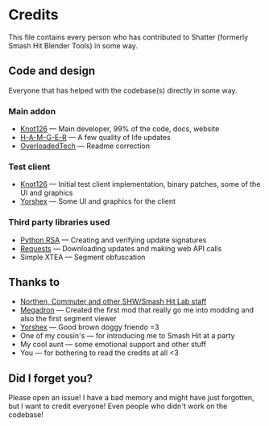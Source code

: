 # Credits

This file contains every person who has contributed to Shatter (formerly Smash Hit Blender Tools) in some way.

## Code and design

Everyone that has helped with the codebase(s) directly in some way.

### Main addon

* [Knot126](https://github.com/knot126) &mdash; Main developer, 99% of the code, docs, website
* [H-A-M-G-E-R](https://github.com/H-A-M-G-E-R) &mdash; A few quality of life updates
* [OverloadedTech](https://github.com/OverloadedTech) &mdash; Readme correction

### Test client

* [Knot126](https://github.com/knot126) &mdash; Initial test client implementation, binary patches, some of the UI and graphics
* [Yorshex](https://github.com/yorshex) &mdash; Some UI and graphics for the client

### Third party libraries used

* [Python RSA](https://stuvel.eu/software/rsa/) &mdash; Creating and verifying update signatures
* [Requests](https://docs.python-requests.org/en/latest/index.html) &mdash; Downloading updates and making web API calls
* Simple XTEA &mdash; Segment obfuscation

## Thanks to

* [Northen, Commuter and other SHW/Smash Hit Lab staff](https://smashhitlab.fandom.com/)
* [Megadron](https://github.com/MegadronA03) &mdash; Created the first mod that really go me into modding and also the first segment viewer
* [Yorshex](https://github.com/yorshex) &mdash; Good brown doggy friendo =3
* One of my cousin's &mdash; for introducing me to Smash Hit at a party
* My cool aunt &mdash; some emotional support and other stuff
* You &mdash; for bothering to read the credits at all <3

## Did I forget you?

Please open an issue! I have a bad memory and might have just forgotten, but I want to credit everyone! Even people who didn't work on the codebase!
